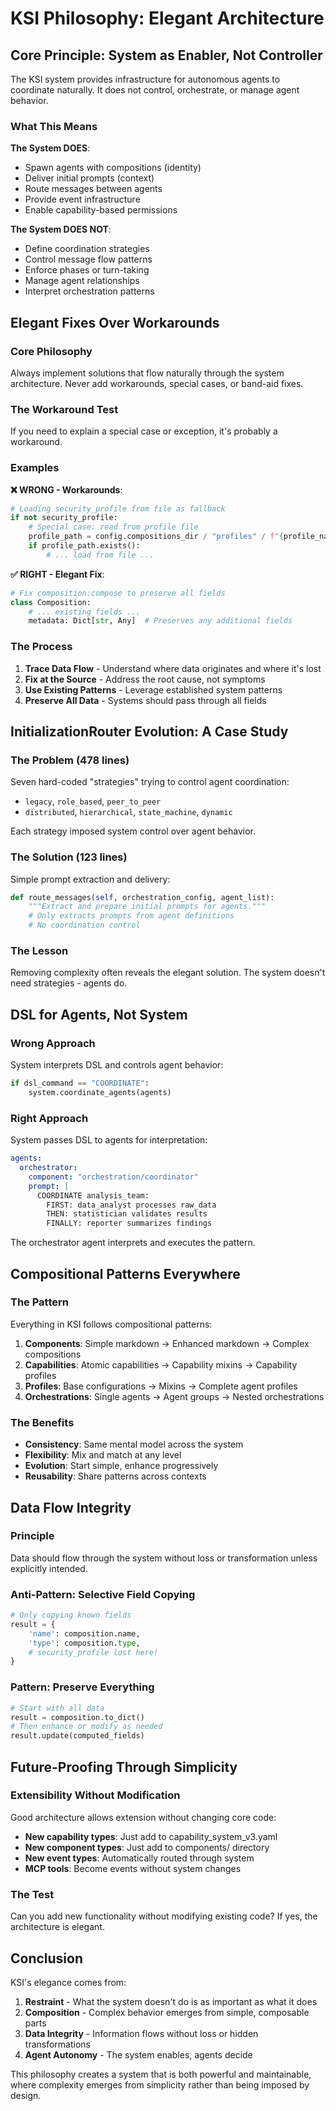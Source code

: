 # KSI Philosophy: Elegant Architecture

## Core Principle: System as Enabler, Not Controller

The KSI system provides infrastructure for autonomous agents to coordinate naturally. It does not control, orchestrate, or manage agent behavior.

### What This Means

**The System DOES**:
- Spawn agents with compositions (identity)
- Deliver initial prompts (context)
- Route messages between agents
- Provide event infrastructure
- Enable capability-based permissions

**The System DOES NOT**:
- Define coordination strategies
- Control message flow patterns
- Enforce phases or turn-taking
- Manage agent relationships
- Interpret orchestration patterns

## Elegant Fixes Over Workarounds

### Core Philosophy

Always implement solutions that flow naturally through the system architecture. Never add workarounds, special cases, or band-aid fixes.

### The Workaround Test

If you need to explain a special case or exception, it's probably a workaround.

### Examples

**❌ WRONG - Workarounds**:
```python
# Loading security_profile from file as fallback
if not security_profile:
    # Special case: read from profile file
    profile_path = config.compositions_dir / "profiles" / f"{profile_name}.yaml"
    if profile_path.exists():
        # ... load from file ...
```

**✅ RIGHT - Elegant Fix**:
```python
# Fix composition:compose to preserve all fields
class Composition:
    # ... existing fields ...
    metadata: Dict[str, Any]  # Preserves any additional fields
```

### The Process

1. **Trace Data Flow** - Understand where data originates and where it's lost
2. **Fix at the Source** - Address the root cause, not symptoms
3. **Use Existing Patterns** - Leverage established system patterns
4. **Preserve All Data** - Systems should pass through all fields

## InitializationRouter Evolution: A Case Study

### The Problem (478 lines)

Seven hard-coded "strategies" trying to control agent coordination:
- `legacy`, `role_based`, `peer_to_peer`
- `distributed`, `hierarchical`, `state_machine`, `dynamic`

Each strategy imposed system control over agent behavior.

### The Solution (123 lines)

Simple prompt extraction and delivery:
```python
def route_messages(self, orchestration_config, agent_list):
    """Extract and prepare initial prompts for agents."""
    # Only extracts prompts from agent definitions
    # No coordination control
```

### The Lesson

Removing complexity often reveals the elegant solution. The system doesn't need strategies - agents do.

## DSL for Agents, Not System

### Wrong Approach
System interprets DSL and controls agent behavior:
```python
if dsl_command == "COORDINATE":
    system.coordinate_agents(agents)
```

### Right Approach
System passes DSL to agents for interpretation:
```yaml
agents:
  orchestrator:
    component: "orchestration/coordinator"
    prompt: |
      COORDINATE analysis_team:
        FIRST: data_analyst processes raw_data
        THEN: statistician validates results
        FINALLY: reporter summarizes findings
```

The orchestrator agent interprets and executes the pattern.

## Compositional Patterns Everywhere

### The Pattern

Everything in KSI follows compositional patterns:

1. **Components**: Simple markdown → Enhanced markdown → Complex compositions
2. **Capabilities**: Atomic capabilities → Capability mixins → Capability profiles
3. **Profiles**: Base configurations → Mixins → Complete agent profiles
4. **Orchestrations**: Single agents → Agent groups → Nested orchestrations

### The Benefits

- **Consistency**: Same mental model across the system
- **Flexibility**: Mix and match at any level
- **Evolution**: Start simple, enhance progressively
- **Reusability**: Share patterns across contexts

## Data Flow Integrity

### Principle

Data should flow through the system without loss or transformation unless explicitly intended.

### Anti-Pattern: Selective Field Copying
```python
# Only copying known fields
result = {
    'name': composition.name,
    'type': composition.type,
    # security_profile lost here!
}
```

### Pattern: Preserve Everything
```python
# Start with all data
result = composition.to_dict()
# Then enhance or modify as needed
result.update(computed_fields)
```

## Future-Proofing Through Simplicity

### Extensibility Without Modification

Good architecture allows extension without changing core code:

- **New capability types**: Just add to capability_system_v3.yaml
- **New component types**: Just add to components/ directory
- **New event types**: Automatically routed through system
- **MCP tools**: Become events without system changes

### The Test

Can you add new functionality without modifying existing code? If yes, the architecture is elegant.

## Conclusion

KSI's elegance comes from:
1. **Restraint** - What the system doesn't do is as important as what it does
2. **Composition** - Complex behavior emerges from simple, composable parts
3. **Data Integrity** - Information flows without loss or hidden transformations
4. **Agent Autonomy** - The system enables, agents decide

This philosophy creates a system that is both powerful and maintainable, where complexity emerges from simplicity rather than being imposed by design.
